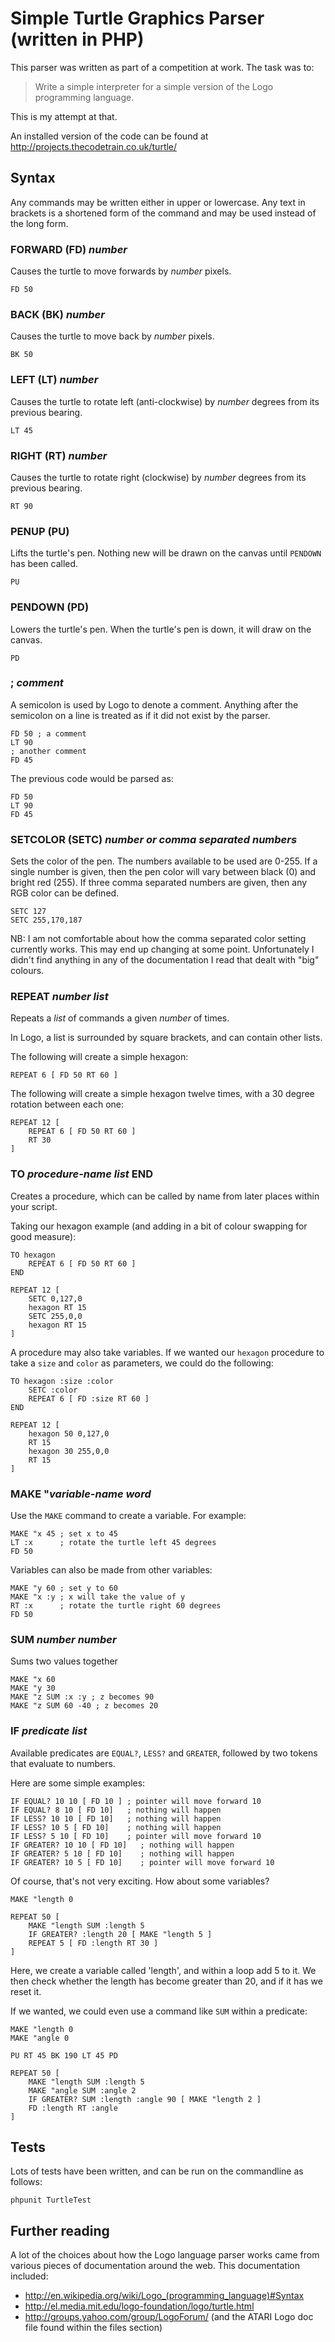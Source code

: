 # Simple Turtle Graphics Parser (written in PHP)

This parser was written as part of a competition at work.  The task was to:

> Write a simple interpreter for a simple version of the Logo programming language.

This is my attempt at that.

An installed version of the code can be found at http://projects.thecodetrain.co.uk/turtle/

## Syntax

Any commands may be written either in upper or lowercase. Any text in brackets is a shortened form of the command and may be used instead of the long form.

### FORWARD (FD) _number_

Causes the turtle to move forwards by _number_ pixels.

    FD 50
    
### BACK (BK) _number_

Causes the turtle to move back by _number_ pixels.

    BK 50
    
### LEFT (LT) _number_

Causes the turtle to rotate left (anti-clockwise) by _number_ degrees from its previous bearing.

    LT 45

### RIGHT (RT) _number_

Causes the turtle to rotate right (clockwise) by _number_ degrees from its previous bearing.

    RT 90

### PENUP (PU)

Lifts the turtle's pen. Nothing new will be drawn on the canvas until `PENDOWN` has been called.

    PU
    
### PENDOWN (PD)

Lowers the turtle's pen. When the turtle's pen is down, it will draw on the canvas.

    PD

### ; _comment_

A semicolon is used by Logo to denote a comment.  Anything after the semicolon on a line is treated as if it did not exist by the parser.

    FD 50 ; a comment
    LT 90
    ; another comment
    FD 45

The previous code would be parsed as:

    FD 50
    LT 90
    FD 45

### SETCOLOR (SETC) _number or comma separated numbers_

Sets the color of the pen.  The numbers available to be used are 0-255. If a single number is given, then the pen color will vary between black (0) and bright red (255). If three comma separated numbers are given, then any RGB color can be defined.

    SETC 127
    SETC 255,170,187
    
NB: I am not comfortable about how the comma separated color setting currently works.  This may end up changing at some point. Unfortunately I didn't find anything in any of the documentation I read that dealt with "big" colours.
    
### REPEAT _number_ _list_

Repeats a _list_ of commands a given _number_ of times.

In Logo, a list is surrounded by square brackets, and can contain other lists.

The following will create a simple hexagon:

    REPEAT 6 [ FD 50 RT 60 ]
    
The following will create a simple hexagon twelve times, with a 30 degree rotation between each one:

    REPEAT 12 [
        REPEAT 6 [ FD 50 RT 60 ]
        RT 30
    ]
    
### TO _procedure-name_ _list_ END

Creates a procedure, which can be called by name from later places within your script.

Taking our hexagon example (and adding in a bit of colour swapping for good measure):

    TO hexagon
        REPEAT 6 [ FD 50 RT 60 ]
    END

    REPEAT 12 [ 
        SETC 0,127,0
        hexagon RT 15 
        SETC 255,0,0
        hexagon RT 15 
    ]
    
A procedure may also take variables. If we wanted our `hexagon` procedure to take a `size` and `color` as parameters, we could do the following:

    TO hexagon :size :color
        SETC :color
        REPEAT 6 [ FD :size RT 60 ]
    END

    REPEAT 12 [ 
        hexagon 50 0,127,0 
        RT 15 
        hexagon 30 255,0,0 
        RT 15 
    ]
    
### MAKE "_variable-name_ _word_

Use the `MAKE` command to create a variable. For example:

    MAKE "x 45 ; set x to 45
    LT :x      ; rotate the turtle left 45 degrees
    FD 50
    
Variables can also be made from other variables:

    MAKE "y 60 ; set y to 60
    MAKE "x :y ; x will take the value of y
    RT :x      ; rotate the turtle right 60 degrees
    FD 50

### SUM _number_ _number_

Sums two values together

    MAKE "x 60
    MAKE "y 30
    MAKE "z SUM :x :y ; z becomes 90
    MAKE "z SUM 60 -40 ; z becomes 20
    
### IF _predicate_ _list_

Available predicates are `EQUAL?`, `LESS?` and `GREATER`, followed by two tokens that evaluate to numbers.

Here are some simple examples:

    IF EQUAL? 10 10 [ FD 10 ] ; pointer will move forward 10
    IF EQUAL? 8 10 [ FD 10]   ; nothing will happen
    IF LESS? 10 10 [ FD 10]   ; nothing will happen
    IF LESS? 10 5 [ FD 10]    ; nothing will happen
    IF LESS? 5 10 [ FD 10]    ; pointer will move forward 10
    IF GREATER? 10 10 [ FD 10]   ; nothing will happen
    IF GREATER? 5 10 [ FD 10]    ; nothing will happen
    IF GREATER? 10 5 [ FD 10]    ; pointer will move forward 10

Of course, that's not very exciting. How about some variables?

    MAKE "length 0

    REPEAT 50 [
        MAKE "length SUM :length 5
        IF GREATER? :length 20 [ MAKE "length 5 ]
        REPEAT 5 [ FD :length RT 30 ]
    ]

Here, we create a variable called 'length', and within a loop add 5 to it. We then check whether the length has become greater than 20, and if it has we reset it.

If we wanted, we could even use a command like `SUM` within a predicate:

    MAKE "length 0
    MAKE "angle 0

    PU RT 45 BK 190 LT 45 PD

    REPEAT 50 [
        MAKE "length SUM :length 5
        MAKE "angle SUM :angle 2
        IF GREATER? SUM :length :angle 90 [ MAKE "length 2 ]
        FD :length RT :angle
    ]


## Tests

Lots of tests have been written, and can be run on the commandline as follows:

    phpunit TurtleTest

## Further reading

A lot of the choices about how the Logo language parser works came from various pieces of documentation around the web. This documentation included:

* http://en.wikipedia.org/wiki/Logo_(programming_language)#Syntax
* http://el.media.mit.edu/logo-foundation/logo/turtle.html
* http://groups.yahoo.com/group/LogoForum/ (and the ATARI Logo doc file found within the files section)
